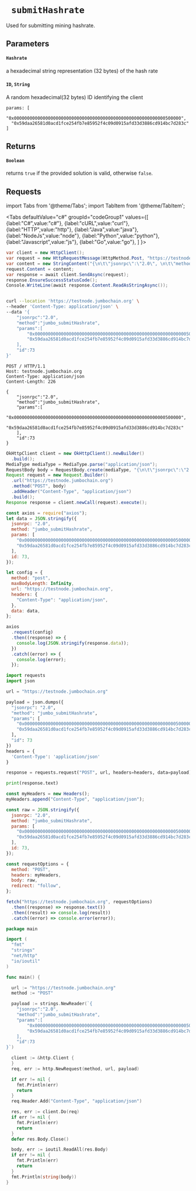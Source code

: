 # ` submitHashrate`

Used for submitting mining hashrate.

## Parameters

#### `Hashrate`

a hexadecimal string representation (32 bytes) of the hash rate

#### `ID`, `String`

A random hexadecimal(32 bytes) ID identifying the client

```
params: [
  "0x0000000000000000000000000000000000000000000000000000000000500000",
  "0x59daa26581d0acd1fce254fb7e85952f4c09d0915afd33d3886cd914bc7d283c"
]
```

## Returns

#### `Boolean`

returns `true` if the provided solution is valid, otherwise `false`.

## Requests

import Tabs from '@theme/Tabs';
import TabItem from '@theme/TabItem';

<Tabs
defaultValue="c#"
groupId="codeGroup1"
values={[
{label:"C#",value:"c#"},
{label:"cURL",value:"curl"},
{label:"HTTP",value:"http"},
{label:"Java",value:"java"},
{label:"NodeJs",value:"node"},
{label:"Python",value:"python"},
{label:"Javascript",value:"js"},
{label:"Go",value:"go"},
]
}>
<TabItem value="c#">

```csharp
var client = new HttpClient();
var request = new HttpRequestMessage(HttpMethod.Post, "https://testnode.jumbochain.org");
var content = new StringContent("{\n\t\"jsonrpc\":\"2.0\", \n\t\"method\":\"jumbo_submitHashrate\", \n\t\"params\":[\n\t\t\"0x0000000000000000000000000000000000000000000000000000000000500000\", \n\t\t\"0x59daa26581d0acd1fce254fb7e85952f4c09d0915afd33d3886cd914bc7d283c\"\n\t],\n\t\"id\":73\n}", null, "application/json");
request.Content = content;
var response = await client.SendAsync(request);
response.EnsureSuccessStatusCode();
Console.WriteLine(await response.Content.ReadAsStringAsync());



```

</TabItem>

<TabItem value="curl">

```bash
curl --location 'https://testnode.jumbochain.org' \
--header 'Content-Type: application/json' \
--data '{
	"jsonrpc":"2.0",
	"method":"jumbo_submitHashrate",
	"params":[
		"0x0000000000000000000000000000000000000000000000000000000000500000",
		"0x59daa26581d0acd1fce254fb7e85952f4c09d0915afd33d3886cd914bc7d283c"
	],
	"id":73
}'
```

</TabItem>

<TabItem value="http">

```http
POST / HTTP/1.1
Host: testnode.jumbochain.org
Content-Type: application/json
Content-Length: 226

{
	"jsonrpc":"2.0",
	"method":"jumbo_submitHashrate",
	"params":[
		"0x0000000000000000000000000000000000000000000000000000000000500000",
		"0x59daa26581d0acd1fce254fb7e85952f4c09d0915afd33d3886cd914bc7d283c"
	],
	"id":73
}
```

</TabItem>

<TabItem value="java">

```java
OkHttpClient client = new OkHttpClient().newBuilder()
  .build();
MediaType mediaType = MediaType.parse("application/json");
RequestBody body = RequestBody.create(mediaType, "{\n\t\"jsonrpc\":\"2.0\", \n\t\"method\":\"jumbo_submitHashrate\", \n\t\"params\":[\n\t\t\"0x0000000000000000000000000000000000000000000000000000000000500000\", \n\t\t\"0x59daa26581d0acd1fce254fb7e85952f4c09d0915afd33d3886cd914bc7d283c\"\n\t],\n\t\"id\":73\n}");
Request request = new Request.Builder()
  .url("https://testnode.jumbochain.org")
  .method("POST", body)
  .addHeader("Content-Type", "application/json")
  .build();
Response response = client.newCall(request).execute();
```

</TabItem>

<TabItem value="node">

```js
const axios = require("axios");
let data = JSON.stringify({
  jsonrpc: "2.0",
  method: "jumbo_submitHashrate",
  params: [
    "0x0000000000000000000000000000000000000000000000000000000000500000",
    "0x59daa26581d0acd1fce254fb7e85952f4c09d0915afd33d3886cd914bc7d283c",
  ],
  id: 73,
});

let config = {
  method: "post",
  maxBodyLength: Infinity,
  url: "https://testnode.jumbochain.org",
  headers: {
    "Content-Type": "application/json",
  },
  data: data,
};

axios
  .request(config)
  .then((response) => {
    console.log(JSON.stringify(response.data));
  })
  .catch((error) => {
    console.log(error);
  });
```

</TabItem>

<TabItem value="python">

```python
import requests
import json

url = "https://testnode.jumbochain.org"

payload = json.dumps({
  "jsonrpc": "2.0",
  "method": "jumbo_submitHashrate",
  "params": [
    "0x0000000000000000000000000000000000000000000000000000000000500000",
    "0x59daa26581d0acd1fce254fb7e85952f4c09d0915afd33d3886cd914bc7d283c"
  ],
  "id": 73
})
headers = {
  'Content-Type': 'application/json'
}

response = requests.request("POST", url, headers=headers, data=payload)

print(response.text)


```

</TabItem>

<TabItem value="js">

```js
const myHeaders = new Headers();
myHeaders.append("Content-Type", "application/json");

const raw = JSON.stringify({
  jsonrpc: "2.0",
  method: "jumbo_submitHashrate",
  params: [
    "0x0000000000000000000000000000000000000000000000000000000000500000",
    "0x59daa26581d0acd1fce254fb7e85952f4c09d0915afd33d3886cd914bc7d283c",
  ],
  id: 73,
});

const requestOptions = {
  method: "POST",
  headers: myHeaders,
  body: raw,
  redirect: "follow",
};

fetch("https://testnode.jumbochain.org", requestOptions)
  .then((response) => response.text())
  .then((result) => console.log(result))
  .catch((error) => console.error(error));
```

</TabItem>

<TabItem value="go">

```go
package main

import (
  "fmt"
  "strings"
  "net/http"
  "io/ioutil"
)

func main() {

  url := "https://testnode.jumbochain.org"
  method := "POST"

  payload := strings.NewReader(`{
	"jsonrpc":"2.0",
	"method":"jumbo_submitHashrate",
	"params":[
		"0x0000000000000000000000000000000000000000000000000000000000500000",
		"0x59daa26581d0acd1fce254fb7e85952f4c09d0915afd33d3886cd914bc7d283c"
	],
	"id":73
}`)

  client := &http.Client {
  }
  req, err := http.NewRequest(method, url, payload)

  if err != nil {
    fmt.Println(err)
    return
  }
  req.Header.Add("Content-Type", "application/json")

  res, err := client.Do(req)
  if err != nil {
    fmt.Println(err)
    return
  }
  defer res.Body.Close()

  body, err := ioutil.ReadAll(res.Body)
  if err != nil {
    fmt.Println(err)
    return
  }
  fmt.Println(string(body))
}
```

</TabItem>

</Tabs>
